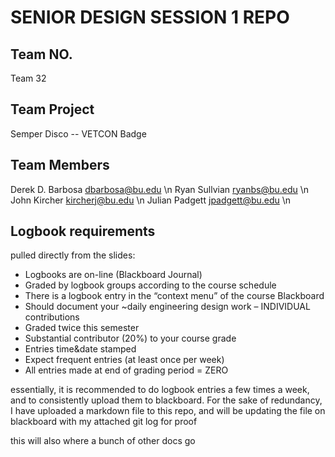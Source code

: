# SENIOR DESIGN SESSION 1 REPO

## Team NO.
Team 32

## Team Project
Semper Disco -- VETCON Badge

## Team Members
Derek D. Barbosa  dbarbosa@bu.edu \n
Ryan Sullvian     ryanbs@bu.edu \n
John Kircher      kircherj@bu.edu \n
Julian Padgett    jpadgett@bu.edu \n


## Logbook requirements
pulled directly from the slides:

* Logbooks are on-line (Blackboard Journal)
* Graded by logbook groups according to the course schedule
* There is a logbook entry in the “context menu” of the course Blackboard
* Should document your ~daily engineering design work – INDIVIDUAL contributions
* Graded twice this semester
* Substantial contributor (20%) to your course grade
* Entries time&date stamped
* Expect frequent entries (at least once per week)
* All entries made at end of grading period = ZERO


essentially, it is recommended to do logbook entries a few times a week, and to consistently upload them to blackboard.
For the sake of redundancy, I have uploaded a markdown file to this repo, and will be updating the file on blackboard with my attached git log for proof


this will also where a bunch of other docs go

